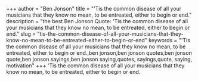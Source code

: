 +++
author = "Ben Jonson"
title = "'Tis the common disease of all your musicians that they know no mean, to be entreated, either to begin or end."
description = "the best Ben Jonson Quote: 'Tis the common disease of all your musicians that they know no mean, to be entreated, either to begin or end."
slug = "tis-the-common-disease-of-all-your-musicians-that-they-know-no-mean-to-be-entreated-either-to-begin-or-end"
keywords = "'Tis the common disease of all your musicians that they know no mean, to be entreated, either to begin or end.,ben jonson,ben jonson quotes,ben jonson quote,ben jonson sayings,ben jonson saying,quotes, sayings,quote, saying, motivation"
+++
'Tis the common disease of all your musicians that they know no mean, to be entreated, either to begin or end.
